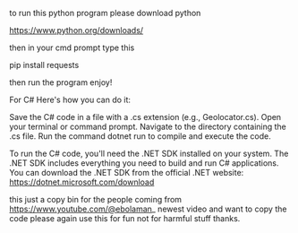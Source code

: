 to run this python program please download python

https://www.python.org/downloads/

then in your cmd prompt type this 

pip install requests

then run the program enjoy!


For C#
Here's how you can do it:

Save the C# code in a file with a .cs extension (e.g., Geolocator.cs).
Open your terminal or command prompt.
Navigate to the directory containing the .cs file.
Run the command dotnet run to compile and execute the code.



To run the C# code, you'll need the .NET SDK installed on your system. The .NET SDK includes everything you need to build and run C# applications. You can download the .NET SDK from the official .NET website: https://dotnet.microsoft.com/download




this just a copy bin for the people coming from https://www.youtube.com/@ebolaman_ newest video and want to copy the code please again use this for fun not for harmful stuff thanks.
